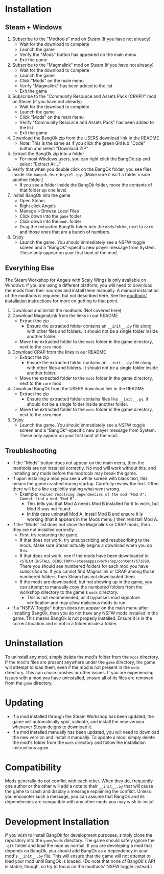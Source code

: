 
# Installation

## Steam + Windows

1. Subscribe to the "Modtools" mod on Steam (if you have not already)
    * Wait for the download to complete
    * Launch the game
    * Verify the "Mods" button has appeared on the main menu
    * Exit the game
2. Subscribe to the "Magmalink" mod on Steam (if you have not already)
    * Wait for the download to complete
    * Launch the game
    * Click "Mods" on the main menu
    * Verify "Magmalink" has been added to the list
    * Exit the game
3. Subscribe to the "Community Resource and Assets Pack (CRAP!)" mod on Steam (if you have not already)
    * Wait for the download to complete
    * Launch the game
    * Click "Mods" on the main menu
    * Verify "Community Resource and Assets Pack" has been added to the list
    * Exit the game
4. Download the BangOk zip from the USERS download link in the README
    * Note: This is the same as if you click the green GitHub "Code" button and select "Download ZIP"
5. Extract the BangOk zip into a folder
    * For most Windows users, you can right click the BangOk zip and select "Extract All..."
6. Verify that when you double click on the BangOk folder, you see files inside like `bangok_four_bryce1.rpy`. (Make sure it isn't a folder inside another folder.)
    * If you see a folder inside the BangOk folder, move the contents of that folder up one level.
7. Install BangOk into the game
    * Open Steam
    * Right click Angels
    * Manage > Browse Local Files
    * Click down into the `game` folder
    * Click down into the `mods` folder
    * Drag the extracted BangOk folder into the `mods` folder, next to `core` and those ones that are a bunch of numbers.
8. Enjoy
    * Launch the game. You should immediately see a NSFW toggle screen and a "BangOk"-specific new player message from System. These only appear on your first boot of the mod.

## Everything Else

The Steam Workshop for Angels with Scaly Wings is only available on Windows. If you are using a different platform, you will need to download the mods from their sources and install them manually. A manual installation of the modtools is required, but not described here. See the [modtools' installation instructions](https://awsw-modding.github.io/AWSW-Modtools/installation.html) for more on getting to that point.

1. Download and install the modtools (Not covered here)
2. Download MagmaLink from the links in our README
    * Extract the zip
        * Ensure the extracted folder contains an `__init__.py` file along with other files and folders. It should not be a single folder inside another folder.
    * Move the extracted folder to the `mods` folder in the game directory, next to the `core` mod.
3. Download CRAP from the links in our README
    * Extract the zip
        * Ensure the extracted folder contains an `__init__.py` file along with other files and folders. It should not be a single folder inside another folder.
    * Move the extracted folder to the `mods` folder in the game directory, next to the `core` mod.
4. Download BangOk from the USERS download link in the README
    * Extract the zip
        * Ensure the extracted folder contains files like `__init__.py`. It should not be a single folder inside another folder.
    * Move the extracted folder to the `mods` folder in the game directory, next to the `core` mod.
5. Enjoy
    * Launch the game. You should immediately see a NSFW toggle screen and a "BangOk"-specific new player message from System. These only appear on your first boot of the mod.

## Troubleshooting

* If the "Mods" button does not appear on the main menu, then the modtools are not installed correctly. No mod will work without this, and installing any mods before the modtools may break the game.
* If upon installing a mod you see a white screen with black text, this means the game crashed during startup. Carefully review the text. Often there will be a line explicitly stating what went wrong.
    * Example: `Failed resolving dependencies of the mod "Mod A": Cannot find a mod "Mod B".`
        * This tells you that Mod A needs Mod B installed for it to work, but Mod B was not found.
        * In this case uninstall Mod A, install Mod B and ensure it is working (that it appears in the Mods menu,) then reinstall Mod A.
* If the "Mods" list does not show the Magmalink or CRAP mods, then they are not installed correctly.
    * First, try restarting the game.
    * If that does not work, try unsubscribing and resubscribing to the mods. Make sure Steam actually begins a download when you do this.
    * If that does not work, see if the mods have been downloaded to `<STEAM INSTALL DIRECTORY>/steamapps/workshop/content/571880`. There you should see numbered folders for each mod you have _subscribed_ to. If you cannot find Magmalink or CRAP among those numbered folders, then Steam has not downloaded them.
    * If the mods are downloaded, but not showing up in the game, you can attempt to manually copy the numbered folders from the workshop directory to the game's `mods` directory.
        * This is not recommended, as it bypasses mod signature verification and may allow malicious mods to run.
* If a "NSFW Toggle" button does not appear on the main menu after installing BangOk, then you do not have any NSFW mods installed in the game. This means BangOk is not properly installed. Ensure it is in the correct location and is not in a folder inside a folder.

# Uninstallation

To uninstall any mod, simply delete the mod's folder from the `mods` directory. If the mod's files are present anywhere under the `game` directory, the game will attempt to load them, even if the mod is not present in the `mods` directory. This can cause crashes or other issues. If you are experiencing issues with a mod you have uninstalled, ensure all of its files are removed from the `game` directory.

# Updating

* If a mod installed through the Steam Workshop has been updated, the game will automatically spot, validate, and install the new version whenever Steam deigns to download it.
* If a mod installed manually has been updated, you will need to download the new version and install it manually. To update a mod, simply delete the mod's folder from the `mods` directory and follow the installation instructions again.

# Compatibility

Mods generally do not conflict with each other. When they do, frequently one author or the other will add a note to their `__init__.py` that will cause the game to crash and display a message explaining the conflict. Unless you encounter such a message, you can assume that BangOk and its dependencies are compatible with any other mods you may wish to install.

# Development Installation

If you wish to install BangOk for development purposes, simply clone the repository into the `game/mods` directory. The game should safely ignore the `.git` folder and load the mod as normal. If you are developing a mod that depends on BangOk, you should add BangOk as a dependency in your mod's `__init__.py` file. This will ensure that the game will not attempt to load your mod until BangOk is loaded. (Do note that none of BangOk's API is stable, though, so try to focus on the modtools' NSFW toggle instead.)